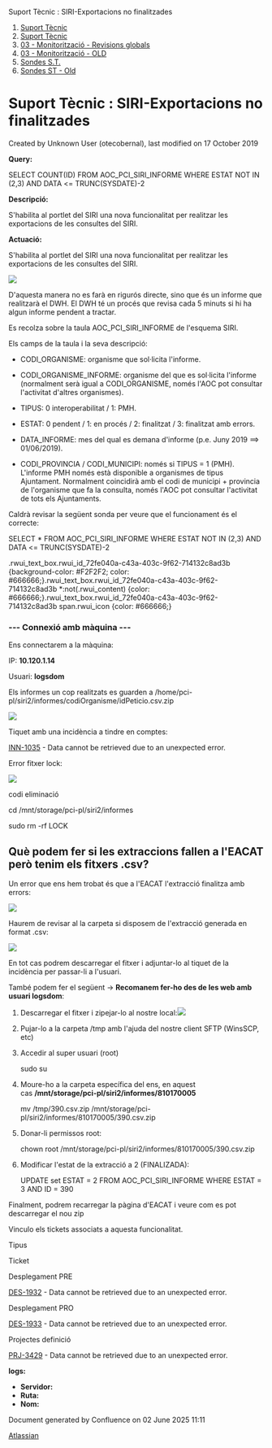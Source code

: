 Suport Tècnic : SIRI-Exportacions no finalitzades  

1.  [Suport Tècnic](index.md)
2.  [Suport Tècnic](13893782.md)
3.  [03 - Monitorització - Revisions globals](26313327.md)
4.  [03 - Monitorització - OLD](128647245.md)
5.  [Sondes S.T.](Sondes-S.T._30869120.md)
6.  [Sondes ST - Old](Sondes-ST---Old_41522507.md)

Suport Tècnic : SIRI-Exportacions no finalitzades
=================================================

Created by Unknown User (otecobernal), last modified on 17 October 2019

**Query:**

SELECT COUNT(ID) FROM AOC\_PCI\_SIRI\_INFORME WHERE ESTAT NOT IN (2,3) AND DATA <= TRUNC(SYSDATE)-2

**Descripció:** 

S'habilita al portlet del SIRI una nova funcionalitat per realitzar les exportacions de les consultes del SIRI.

  

**Actuació:** 

S'habilita al portlet del SIRI una nova funcionalitat per realitzar les exportacions de les consultes del SIRI.

  

![](attachments/26318906/26318913.png)

  

D'aquesta manera no es farà en rigurós directe, sino que és un informe que realitzarà el DWH. El DWH té un procés que revisa cada 5 minuts si hi ha algun informe pendent a tractar.

Es recolza sobre la taula AOC\_PCI\_SIRI\_INFORME de l'esquema SIRI.

Els camps de la taula i la seva descripció:

*   CODI\_ORGANISME: organisme que sol·licita l'informe.

*   CODI\_ORGANISME\_INFORME: organisme del que es sol·licita l'informe (normalment serà igual a CODI\_ORGANISME, només l'AOC pot consultar l'activitat d'altres organismes).

*   TIPUS: 0 interoperabilitat / 1: PMH.

*   ESTAT: 0 pendent / 1: en procés / 2: finalitzat / 3: finalitzat amb errors.

*   DATA\_INFORME: mes del qual es demana d'informe (p.e. Juny 2019 ==> 01/06/2019).

*   CODI\_PROVINCIA / CODI\_MUNICIPI: només si TIPUS = 1 (PMH). L'informe PMH només està disponible a organismes de tipus Ajuntament. Normalment coincidirà amb el codi de municipi + provincia de l'organisme que fa la consulta, només l'AOC pot consultar l'activitat de tots els Ajuntaments.

  

Caldrà revisar la següent sonda per veure que el funcionament és el correcte:

  

SELECT \* FROM AOC\_PCI\_SIRI\_INFORME WHERE ESTAT NOT IN (2,3) AND DATA <= TRUNC(SYSDATE)-2

.rwui\_text\_box.rwui\_id\_72fe040a-c43a-403c-9f62-714132c8ad3b {background-color: #F2F2F2; color: #666666;}.rwui\_text\_box.rwui\_id\_72fe040a-c43a-403c-9f62-714132c8ad3b \*:not(.rwui\_content) {color: #666666;}.rwui\_text\_box.rwui\_id\_72fe040a-c43a-403c-9f62-714132c8ad3b span.rwui\_icon {color: #666666;}

  

### \--- Connexió amb màquina ---

Ens connectarem a la màquina: 

IP: **10.120.1.14**

Usuari: **logsdom**

Els informes un cop realitzats es guarden a /home/pci-pl/siri2/informes/codiOrganisme/idPeticio.csv.zip

![](attachments/26318906/41520184.png)

Tiquet amb una incidència a tindre en comptes:

  

[INN-1035](https://contacte.aoc.cat/browse/INN-1035?src=confmacro) - Data cannot be retrieved due to an unexpected error.

Error fitxer lock:

![](attachments/26318906/41520186.png)

codi eliminació

cd /mnt/storage/pci-pl/siri2/informes

sudo rm -rf LOCK

  

  

Què podem fer si les extraccions fallen a l'EACAT però tenim els fitxers .csv?
------------------------------------------------------------------------------

Un error que ens hem trobat és que a l'EACAT l'extracció finalitza amb errors:

![](attachments/26318906/41520300.png)

  

Haurem de revisar al la carpeta si disposem de l'extracció generada en format .csv:

![](attachments/26318906/41520301.png)

  

En tot cas podrem descarregar el fitxer i adjuntar-lo al tiquet de la incidència per passar-li a l'usuari.

També podem fer el següent → **Recomanem fer-ho des de les web amb usuari logsdom**:

1.  Descarregar el fitxer i zipejar-lo al nostre local:![](attachments/26318906/41520303.png)
2.  Pujar-lo a la carpeta /tmp amb l'ajuda del nostre client SFTP (WinsSCP, etc)
3.  Accedir al super usuari (root)
    
    sudo su
    
4.  Moure-ho a la carpeta específica del ens, en aquest cas **/mnt/storage/pci-pl/siri2/informes/810170005**
    
    mv /tmp/390.csv.zip /mnt/storage/pci-pl/siri2/informes/810170005/390.csv.zip
    
5.  Donar-li permissos root:
    
    chown root /mnt/storage/pci-pl/siri2/informes/810170005/390.csv.zip
    
6.  Modificar l'estat de la extracció a 2 (FINALIZADA):
    
    UPDATE set ESTAT = 2 FROM AOC\_PCI\_SIRI\_INFORME WHERE ESTAT = 3 AND ID = 390
    

Finalment, podrem recarregar la pàgina d'EACAT i veure com es pot descarregar el nou zip

  

Vinculo els tickets associats a aquesta funcionalitat.

Tipus

Ticket

Desplegament PRE

[DES-1932](https://contacte.aoc.cat/browse/DES-1932?src=confmacro) - Data cannot be retrieved due to an unexpected error.

Desplegament PRO

[DES-1933](https://contacte.aoc.cat/browse/DES-1933?src=confmacro) - Data cannot be retrieved due to an unexpected error.

Projectes definició

[PRJ-3429](https://contacte.aoc.cat/browse/PRJ-3429?src=confmacro) - Data cannot be retrieved due to an unexpected error.

  

  

  
  
  

  

  

**logs:** 

*   **Servidor:**
*   **Ruta:**
*   **Nom:**  

Document generated by Confluence on 02 June 2025 11:11

[Atlassian](http://www.atlassian.com/)